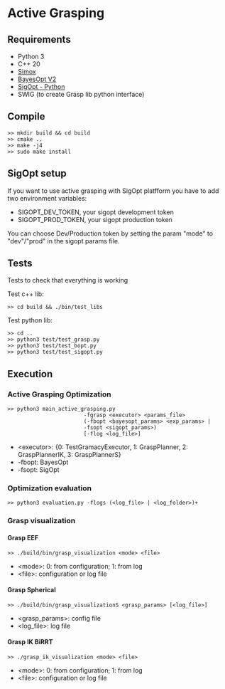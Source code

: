 # Active Grasping

## Requirements

* Python 3
* C++ 20
* [Simox](https://gitlab.com/Simox/simox)
* [BayesOpt V2](https://github.com/rmcantin/bayesoptpro)
* [SigOpt - Python](https://sigopt.com/)
* SWIG (to create Grasp lib python interface)

## Compile

    >> mkdir build && cd build
    >> cmake ..
    >> make -j4
    >> sudo make install

## SigOpt setup

If you want to use active grasping with SigOpt platfform you have to add two environment variables:

* SIGOPT_DEV_TOKEN, your sigopt development token
* SIGOPT_PROD_TOKEN, your sigopt production token

You can choose Dev/Production token by setting the param "mode" to "dev"/"prod" in the sigopt params file.

## Tests

Tests to check that everything is working

Test c++ lib:

    >> cd build && ./bin/test_libs

Test python lib:

    >> cd ..
    >> python3 test/test_grasp.py
    >> python3 test/test_bopt.py
    >> python3 test/test_sigopt.py

## Execution

### Active Grasping Optimization

    >> python3 main_active_grasping.py
                            -fgrasp <executor> <params_file>
                            (-fbopt <bayesopt_params> <exp_params> |
                            -fsopt <sigopt_params>)
                            [-flog <log_file>]

* <executor\>: {0: TestGramacyExecutor, 1: GraspPlanner, 2: GraspPlannerIK, 3: GraspPlannerS}
* -fbopt: BayesOpt
* -fsopt: SigOpt

### Optimization evaluation

    >> python3 evaluation.py -flogs (<log_file> | <log_folder>)+

### Grasp visualization

#### Grasp EEF

    >> ./build/bin/grasp_visualization <mode> <file>

* <mode\>: 0: from configuration; 1: from log
* <file\>: configuration or log file

#### Grasp Spherical

    >> ./build/bin/grasp_visualizationS <grasp_params> [<log_file>]

* <grasp_params\>: config file
* <log_file\>: log file

#### Grasp IK BiRRT

    >> ./grasp_ik_visualization <mode> <file>

* <mode\>: 0: from configuration; 1: from log
* <file\>: configuration or log file
